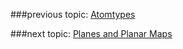 ###previous topic: [Atomtypes](docs/Atomtypes.md)

###next topic: [Planes and Planar Maps](docs/Planes.md)
